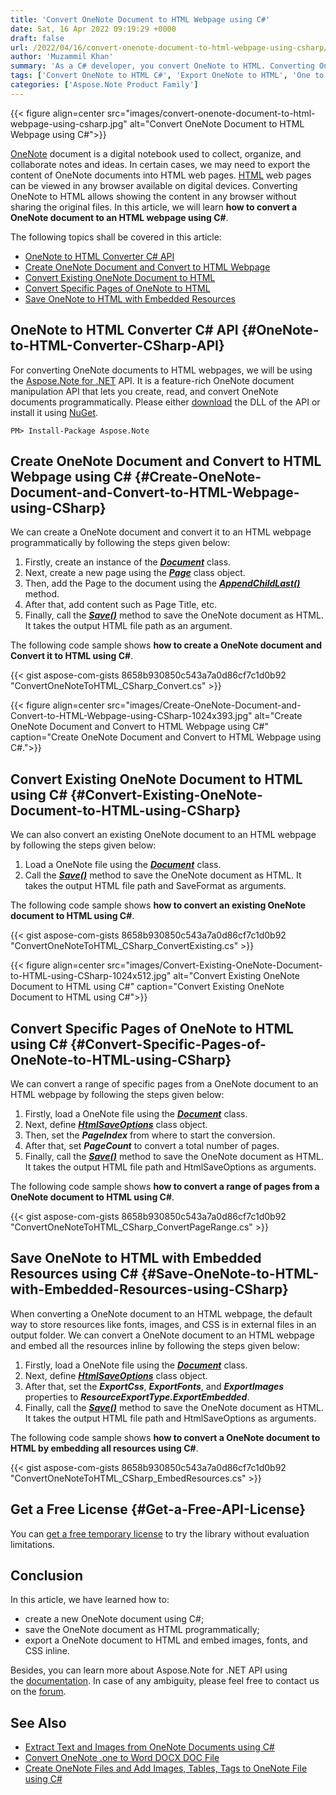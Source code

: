 ```yaml
---
title: 'Convert OneNote Document to HTML Webpage using C#'
date: Sat, 16 Apr 2022 09:19:29 +0000
draft: false
url: /2022/04/16/convert-onenote-document-to-html-webpage-using-csharp/
author: 'Muzammil Khan'
summary: 'As a C# developer, you convert OneNote to HTML. Converting OneNote to HTML allows showing the content in any browser without sharing the original files. In this article, you will learn **how to convert a OneNote document to an HTML webpage using C#**.'
tags: ['Convert OneNote to HTML C#', 'Export OneNote to HTML', 'One to HTML', 'OneNote to HTML', 'OneNote to HTML C#', 'OneNote2HTML']
categories: ['Aspose.Note Product Family']
---
```




{{< figure align=center src="images/convert-onenote-document-to-html-webpage-using-csharp.jpg" alt="Convert OneNote Document to HTML Webpage using C#">}}


[OneNote][1] document is a digital notebook used to collect, organize, and collaborate notes and ideas. In certain cases, we may need to export the content of OneNote documents into HTML web pages. [HTML][2] web pages can be viewed in any browser available on digital devices. Converting OneNote to HTML allows showing the content in any browser without sharing the original files. In this article, we will learn **how to convert a OneNote document to an HTML webpage using C#**.

The following topics shall be covered in this article:

*   [OneNote to HTML Converter C# API][3]
*   [Create OneNote Document and Convert to HTML Webpage][4]
*   [Convert Existing OneNote Document to HTML][5]
*   [Convert Specific Pages of OneNote to HTML][6]
*   [Save OneNote to HTML with Embedded Resources][7]

## OneNote to HTML Converter C# API {#OneNote-to-HTML-Converter-CSharp-API}

For converting OneNote documents to HTML webpages, we will be using the [Aspose.Note for .NET][8] API. It is a feature-rich OneNote document manipulation API that lets you create, read, and convert OneNote documents programmatically. Please either [download][9] the DLL of the API or install it using [NuGet][10].

```
PM> Install-Package Aspose.Note
```

## Create OneNote Document and Convert to HTML Webpage using C# {#Create-OneNote-Document-and-Convert-to-HTML-Webpage-using-CSharp}

We can create a OneNote document and convert it to an HTML webpage programmatically by following the steps given below:

1.  Firstly, create an instance of the **_[Document][11]_** class.
2.  Next, create a new page using the [**_Page_**][12] class object.
3.  Then, add the Page to the document using the [**_AppendChildLast()_**][13] method.
4.  After that, add content such as Page Title, etc.
5.  Finally, call the **_[Save()][14]_** method to save the OneNote document as HTML. It takes the output HTML file path as an argument.

The following code sample shows **how to create a OneNote document and Convert it to HTML using C#**.

{{< gist aspose-com-gists 8658b930850c543a7a0d86cf7c1d0b92 "ConvertOneNoteToHTML_CSharp_Convert.cs" >}}



{{< figure align=center src="images/Create-OneNote-Document-and-Convert-to-HTML-Webpage-using-CSharp-1024x393.jpg" alt="Create OneNote Document and Convert to HTML Webpage using C#" caption="Create OneNote Document and Convert to HTML Webpage using C#.">}}


## Convert Existing OneNote Document to HTML using C# {#Convert-Existing-OneNote-Document-to-HTML-using-CSharp}

We can also convert an existing OneNote document to an HTML webpage by following the steps given below:

1.  Load a OneNote file using the **_[Document][15]_** class.
2.  Call the **_[Save()][16]_** method to save the OneNote document as HTML. It takes the output HTML file path and SaveFormat as arguments.

The following code sample shows **how to convert an existing OneNote document to HTML using C#**.

{{< gist aspose-com-gists 8658b930850c543a7a0d86cf7c1d0b92 "ConvertOneNoteToHTML_CSharp_ConvertExisting.cs" >}}



{{< figure align=center src="images/Convert-Existing-OneNote-Document-to-HTML-using-CSharp-1024x512.jpg" alt="Convert Existing OneNote Document to HTML using C#" caption="Convert Existing OneNote Document to HTML using C#">}}


## Convert Specific Pages of OneNote to HTML using C# {#Convert-Specific-Pages-of-OneNote-to-HTML-using-CSharp}

We can convert a range of specific pages from a OneNote document to an HTML webpage by following the steps given below:

1.  Firstly, load a OneNote file using the **_[Document][17]_** class.
2.  Next, define **_[HtmlSaveOptions][18]_** class object.
3.  Then, set the _**PageIndex**_ from where to start the conversion.
4.  After that, set **_PageCount_** to convert a total number of pages.
5.  Finally, call the **_[Save()][19]_** method to save the OneNote document as HTML. It takes the output HTML file path and HtmlSaveOptions as arguments.

The following code sample shows **how to convert a range of pages from a OneNote document to HTML using C#**.

{{< gist aspose-com-gists 8658b930850c543a7a0d86cf7c1d0b92 "ConvertOneNoteToHTML_CSharp_ConvertPageRange.cs" >}}

## Save OneNote to HTML with Embedded Resources using C# {#Save-OneNote-to-HTML-with-Embedded-Resources-using-CSharp}

When converting a OneNote document to an HTML webpage, the default way to store resources like fonts, images, and CSS is in external files in an output folder. We can convert a OneNote document to an HTML webpage and embed all the resources inline by following the steps given below:

1.  Firstly, load a OneNote file using the **_[Document][20]_** class.
2.  Next, define **_[HtmlSaveOptions][21]_** class object.
3.  After that, set the _**ExportCss**_, **_ExportFonts_**, and **_ExportImages_** properties to _**ResourceExportType.ExportEmbedded**_.
4.  Finally, call the **_[Save()][22]_** method to save the OneNote document as HTML. It takes the output HTML file path and HtmlSaveOptions as arguments.

The following code sample shows **how to convert a OneNote document to HTML by embedding all resources using C#**.

{{< gist aspose-com-gists 8658b930850c543a7a0d86cf7c1d0b92 "ConvertOneNoteToHTML_CSharp_EmbedResources.cs" >}}

## Get a Free License {#Get-a-Free-API-License}

You can [get a free temporary license][23] to try the library without evaluation limitations.

## Conclusion

In this article, we have learned how to:

*   create a new OneNote document using C#;
*   save the OneNote document as HTML programmatically;
*   export a OneNote document to HTML and embed images, fonts, and CSS inline.

Besides, you can learn more about Aspose.Note for .NET API using the [documentation][24]. In case of any ambiguity, please feel free to contact us on the [forum][25].

## See Also

*   [Extract Text and Images from OneNote Documents using C#][26]
*   [Convert OneNote .one to Word DOCX DOC File][27]
*   [Create OneNote Files and Add Images, Tables, Tags to OneNote File using C#][28]




[1]: https://docs.fileformat.com/note-taking/one/
[2]: https://docs.fileformat.com/web/html/
[3]: #OneNote-to-HTML-Converter-CSharp-API
[4]: #Create-OneNote-Document-and-Convert-to-HTML-Webpage-using-CSharp
[5]: #Convert-Existing-OneNote-Document-to-HTML-using-CSharp
[6]: #Convert-Specific-Pages-of-OneNote-to-HTML-using-CSharp
[7]: #Save-OneNote-to-HTML-with-Embedded-Resources-using-CSharp
[8]: https://products.aspose.com/note/net
[9]: https://downloads.aspose.com/note/net
[10]: https://www.nuget.org/packages/aspose.note
[11]: https://apireference.aspose.com/note/net/aspose.note/document
[12]: https://apireference.aspose.com/note/net/aspose.note/page
[13]: https://apireference.aspose.com/note/net/aspose.note.compositenode/1/methods/appendchildlast/_1
[14]: https://apireference.aspose.com/note/net/aspose.note.document/save/methods/3
[15]: https://apireference.aspose.com/note/net/aspose.note/document
[16]: https://apireference.aspose.com/note/net/aspose.note.document/save/methods/4
[17]: https://apireference.aspose.com/note/net/aspose.note/document
[18]: https://apireference.aspose.com/note/net/aspose.note.saving/htmlsaveoptions
[19]: https://apireference.aspose.com/note/net/aspose.note.document/save/methods/5
[20]: https://apireference.aspose.com/note/net/aspose.note/document
[21]: https://apireference.aspose.com/note/net/aspose.note.saving/htmlsaveoptions
[22]: https://apireference.aspose.com/note/net/aspose.note.document/save/methods/5
[23]: https://purchase.aspose.com/temporary-license
[24]: https://docs.aspose.com/note/net/
[25]: https://forum.aspose.com/c/note/28
[26]: https://blog.aspose.com/2022/02/22/extract-text-and-images-from-onenote-documents-using-csharp/
[27]: https://blog.aspose.com/2021/09/01/convert-onenote-file-.one-to-word-document-docx-or-doc/
[28]: https://blog.aspose.com/2020/05/08/create-onenote-files-add-images-tables-tags-to-onenote-file-using-csharp/




